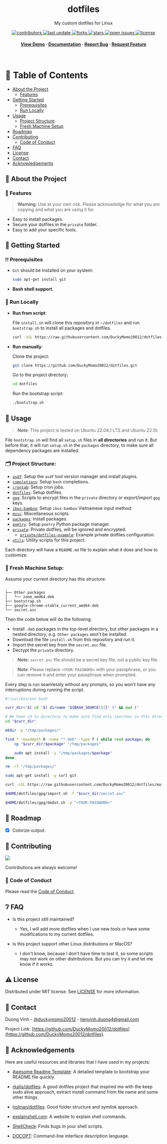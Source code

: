 <div align="center">

  <h1>dotfiles</h1>

  <p>
    My custom dotfiles for Linux
  </p>

<!-- Badges -->
<p>
  <a href="https://github.com/DuckyMomo20012/dotfiles/graphs/contributors">
    <img src="https://img.shields.io/github/contributors/DuckyMomo20012/dotfiles" alt="contributors" />
  </a>
  <a href="">
    <img src="https://img.shields.io/github/last-commit/DuckyMomo20012/dotfiles" alt="last update" />
  </a>
  <a href="https://github.com/DuckyMomo20012/dotfiles/network/members">
    <img src="https://img.shields.io/github/forks/DuckyMomo20012/dotfiles" alt="forks" />
  </a>
  <a href="https://github.com/DuckyMomo20012/dotfiles/stargazers">
    <img src="https://img.shields.io/github/stars/DuckyMomo20012/dotfiles" alt="stars" />
  </a>
  <a href="https://github.com/DuckyMomo20012/dotfiles/issues/">
    <img src="https://img.shields.io/github/issues/DuckyMomo20012/dotfiles" alt="open issues" />
  </a>
  <a href="https://github.com/DuckyMomo20012/dotfiles/blob/main/LICENSE">
    <img src="https://img.shields.io/github/license/DuckyMomo20012/dotfiles.svg" alt="license" />
  </a>
</p>

<h4>
    <a href="https://github.com/DuckyMomo20012/dotfiles/">View Demo</a>
  <span> · </span>
    <a href="https://github.com/DuckyMomo20012/dotfiles">Documentation</a>
  <span> · </span>
    <a href="https://github.com/DuckyMomo20012/dotfiles/issues/">Report Bug</a>
  <span> · </span>
    <a href="https://github.com/DuckyMomo20012/dotfiles/issues/">Request Feature</a>
  </h4>
</div>

<br />

<!-- Table of Contents -->

# :notebook_with_decorative_cover: Table of Contents

- [About the Project](#star2-about-the-project)
  - [Features](#dart-features)
- [Getting Started](#toolbox-getting-started)
  - [Prerequisites](#bangbang-prerequisites)
  - [Run Locally](#running-run-locally)
- [Usage](#eyes-usage)
  - [Project Structure](#card_index_dividers-project-structure)
  - [Fresh Machine Setup](#beverage_box-fresh-machine-setup)
- [Roadmap](#compass-roadmap)
- [Contributing](#wave-contributing)
  - [Code of Conduct](#scroll-code-of-conduct)
- [FAQ](#grey_question-faq)
- [License](#warning-license)
- [Contact](#handshake-contact)
- [Acknowledgements](#gem-acknowledgements)

<!-- About the Project -->

## :star2: About the Project

<!-- Features -->

### :dart: Features

> **Warning**: Use at your own risk. Please acknowledge for what you are copying
> and what you are using it for.

- Easy to install packages.
- Secure your dotfiles in the `private` folder.
- Easy to add your specific tools.

<!-- Getting Started -->

## :toolbox: Getting Started

<!-- Prerequisites -->

### :bangbang: Prerequisites

- `Git` should be installed on your system:

  ```bash
  sudo apt-get install git
  ```

- **Bash shell support**.

<!-- Run Locally -->

### :running: Run Locally

- **Run from script**:

  File `install.sh` will clone this repository in `~/dotfiles` and run
  `bootstrap.sh` to install all packages and dotfiles.

  ```bash
  curl -sSL https://raw.githubusercontent.com/DuckyMomo20012/dotfiles/main/install.sh | bash -
  ```

- **Run manually**:

  Clone the project:

  ```bash
  git clone https://github.com/DuckyMomo20012/dotfiles.git
  ```

  Go to the project directory:

  ```bash
  cd dotfiles
  ```

  Run the bootstrap script:

  ```bash
  ./bootstrap.sh
  ```

<!-- Usage -->

## :eyes: Usage

> **Note**: This project is tested on Ubuntu 22.04.1 LTS and Ubuntu 22.10.

File `bootstrap.sh` will find all `setup.sh` files in **all directories** and
run it. But before that, it will run `setup.sh` in the `packages` directory, to
make sure all dependency packages are installed.

### :card_index_dividers: Project Structure:

- [`asdf`](./asdf/): Setup the `asdf` tool version manager and install plugins.
- [`completions`](./completions/): Setup `bash` completions.
- [`crontab`](./crontab/): Setup cron jobs.
- [`dotfiles`](./dotfiles/): Setup dotfiles.
- [`gpg`](./gpg/): Scripts to encrypt files in the `private` directory or
  export/import `gpg` keys.
- [`ibus-bamboo`](./ibus-bamboo/): Setup `ibus-bamboo` Vietnamese input method.
- [`misc`](./misc/): Miscellaneous scripts.
- [`packages`](./packages/): Install packages.
- [`poetry`](./poetry/): Setup `poetry` Python package manager.
- [`private`](./private/): Private dotfiles, will be ignored and encrypted.
  - [`private/dotfiles-example`](./private/dotfiles-example): Example private
    dotfiles configuration.
- [`utils`](./utils/): Utility scripts for this project.

Each directory will have a `README.md` file to explain what it does and how to
customize.

### :beverage_box: Fresh Machine Setup:

Assume your current directory has this structure:

```
.
├── Other packages
│   └── zoom_amd64.deb
├── bootstrap.sh
├── google-chrome-stable_current_amd64.deb
└── secret.asc
```

Then the code below will do the following:

- Install `.deb` packages in the top-level directory, but other packages in a
  nested directory, e.g. `Other packages` won't be installed.
- Download the file `install.sh` from this repository and run it.
- Import the secret key from the `secret.asc` file.
- Decrypt the `private` directory.

> **Note**: `secret.asc` file should be a secret key file, not a public key
> file.

> **Note**: Please replace `<YOUR-PASSWORD>` with your passphrase, or you can
> remove it and enter your passphrase when prompted.

Every step is run seamlessly without any prompts, so you won't have any
interruptions during running the script.

```bash
#!/usr/bin/env bash

curr_dir="$( cd "$( dirname "${BASH_SOURCE[0]}" )" && pwd )"

# We have cd to directory to make sure find only searches in this directory
cd "$curr_dir"

mkdir -p "/tmp/packages/"

find * -maxdepth 0 -name "*.deb" -type f | while read package; do
    cp "$curr_dir/$package" "/tmp/packages"

    sudo apt install -y "/tmp/packages/$package"
done

rm -rf "/tmp/packages/"

sudo apt-get install -y curl git

curl -sSL https://raw.githubusercontent.com/DuckyMomo20012/dotfiles/main/install.sh | bash -

$HOME/dotfiles/gpg/import.sh -f "$curr_dir/secret.asc"

$HOME/dotfiles/gpg/dedot.sh -p "<YOUR-PASSWORD>"

```

<!-- Roadmap -->

## :compass: Roadmap

- [x] Colorize output.

<!-- Contributing -->

## :wave: Contributing

<a href="https://github.com/DuckyMomo20012/dotfiles/graphs/contributors">
  <img src="https://contrib.rocks/image?repo=DuckyMomo20012/dotfiles" />
</a>

Contributions are always welcome!

<!-- Code of Conduct -->

### :scroll: Code of Conduct

Please read the
[Code of Conduct](https://github.com/DuckyMomo20012/dotfiles/blob/main/CODE_OF_CONDUCT.md).

<!-- FAQ -->

## :grey_question: FAQ

- Is this project still maintained?

  - Yes, I will add more dotfiles when I use new tools or have some
    modifications to my current dotfiles.

- Is this project support other Linux distributions or MacOS?

  - I don't know, because I don't have time to test it, so some scripts may not
    work on other distributions. But you can try it and let me know if it works.

<!-- License -->

## :warning: License

Distributed under MIT license. See
[LICENSE](https://github.com/DuckyMomo20012/dotfiles/blob/main/LICENSE) for more
information.

<!-- Contact -->

## :handshake: Contact

Duong Vinh - [@duckymomo20012](https://twitter.com/duckymomo20012) -
tienvinh.duong4@gmail.com

Project Link:
[https://github.com/DuckyMomo20012/dotfiles](https://github.com/DuckyMomo20012/dotfiles).

<!-- Acknowledgments -->

## :gem: Acknowledgements

Here are useful resources and libraries that I have used in my projects:

- [Awesome Readme Template](https://github.com/Louis3797/awesome-readme-template):
  A detailed template to bootstrap your README file quickly.

- [rkalis/dotfiles](https://github.com/rkalis/dotfiles): A good dotfiles project
  that inspired me with the keep sudo alive approach, extract install command
  from file name and some other things.

- [holman/dotfiles](https://github.com/holman/dotfiles): Good folder structure
  and symlink approach.

- [explainshell.com](https://explainshell.com/): A website to explain shell
  commands.

- [ShellCheck](https://www.shellcheck.net/): Finds bugs in your shell scripts.

<!-- Ref: https://stackoverflow.com/questions/9725675/is-there-a-standard-format-for-command-line-shell-help-text -->

- [DOCOPT](http://docopt.org/): Command-line interface description language.
